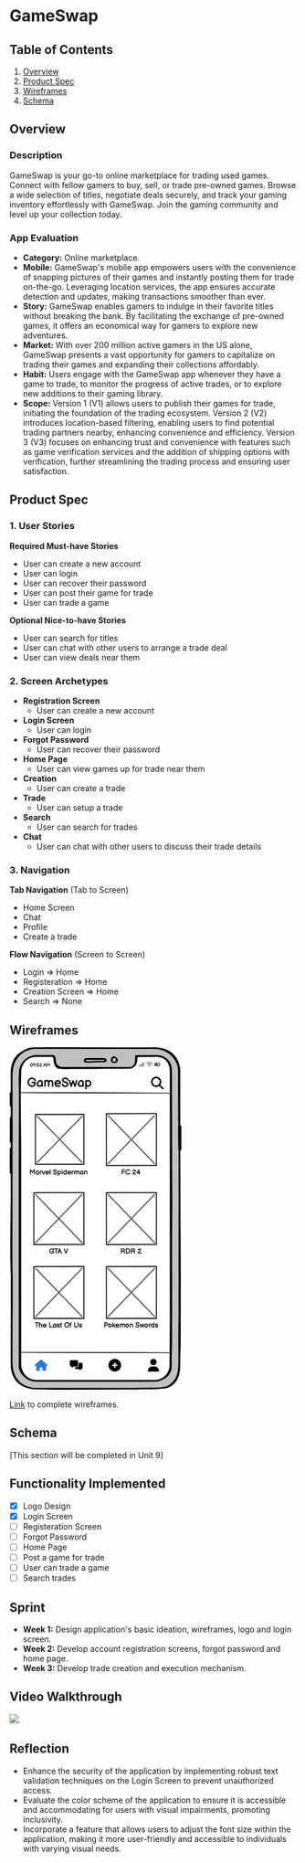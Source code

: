 # GameSwap

## Table of Contents

1. [Overview](#Overview)
2. [Product Spec](#Product-Spec)
3. [Wireframes](#Wireframes)
4. [Schema](#Schema)

## Overview

### Description

GameSwap is your go-to online marketplace for trading used games. Connect with fellow gamers to buy, sell, or trade pre-owned games. Browse a wide selection of titles, negotiate deals securely, and track your gaming inventory effortlessly with GameSwap. Join the gaming community and level up your collection today.

### App Evaluation

- **Category:** Online marketplace.
- **Mobile:** GameSwap's mobile app empowers users with the convenience of snapping pictures of their games and instantly posting them for trade on-the-go. Leveraging location services, the app ensures accurate detection and updates, making transactions smoother than ever.
- **Story:** GameSwap enables gamers to indulge in their favorite titles without breaking the bank. By facilitating the exchange of pre-owned games, it offers an economical way for gamers to explore new adventures.
- **Market:** With over 200 million active gamers in the US alone, GameSwap presents a vast opportunity for gamers to capitalize on trading their games and expanding their collections affordably.
- **Habit:** Users engage with the GameSwap app whenever they have a game to trade, to monitor the progress of active trades, or to explore new additions to their gaming library.
- **Scope:** Version 1 (V1) allows users to publish their games for trade, initiating the foundation of the trading ecosystem. Version 2 (V2) introduces location-based filtering, enabling users to find potential trading partners nearby, enhancing convenience and efficiency. Version 3 (V3) focuses on enhancing trust and convenience with features such as game verification services and the addition of shipping options with verification, further streamlining the trading process and ensuring user satisfaction.

## Product Spec

### 1. User Stories

**Required Must-have Stories**

* User can create a new account
* User can login
* User can recover their password
* User can post their game for trade
* User can trade a game

**Optional Nice-to-have Stories**

* User can search for titles
* User can chat with other users to arrange a trade deal
* User can view deals near them

### 2. Screen Archetypes
* **Registration Screen** 
    - User can create a new account
* **Login Screen** 
    - User can login
* **Forgot Password** 
    - User can recover their password
* **Home Page** 
    - User can view games up for trade near them
* **Creation** 
    - User can create a trade
* **Trade** 
    - User can setup a trade
* **Search** 
    - User can search for trades
* **Chat** 
    - User can chat with other users to discuss their trade details

### 3. Navigation

**Tab Navigation** (Tab to Screen)

* Home Screen
* Chat
* Profile
* Create a trade

**Flow Navigation** (Screen to Screen)

- Login => Home
- Registeration => Home
- Creation Screen => Home
- Search => None

## Wireframes

<img src="https://github.com/balajkhalid/codepath-ios101-projects/blob/main/Capstone%20Project/Home.png" height=600>

[Link](https://github.com/balajkhalid/codepath-ios101-projects/blob/main/Capstone%20Project/GameSwap.pdf) to complete wireframes.

## Schema 

[This section will be completed in Unit 9]

## Functionality Implemented
- [x] Logo Design
- [x] Login Screen
- [ ] Registeration Screen
- [ ] Forgot Password
- [ ] Home Page
- [ ] Post a game for trade
- [ ] User can trade a game
- [ ] Search trades

## Sprint
* **Week 1:** Design application's basic ideation, wireframes, logo and login screen.
* **Week 2:** Develop account registration screens, forgot password and home page.
* **Week 3:** Develop trade creation and execution mechanism.

## Video Walkthrough

<div>
    <a href="https://www.loom.com/share/f58f043257f442e18f484dca9ed4f8b2">
    </a>
    <a href="https://www.loom.com/share/f58f043257f442e18f484dca9ed4f8b2">
      <img style="max-width:300px;" src="https://cdn.loom.com/sessions/thumbnails/f58f043257f442e18f484dca9ed4f8b2-00001.jpg">
    </a>
  </div>

## Reflection

* Enhance the security of the application by implementing robust text validation techniques on the Login Screen to prevent unauthorized access.
* Evaluate the color scheme of the application to ensure it is accessible and accommodating for users with visual impairments, promoting inclusivity.
* Incorporate a feature that allows users to adjust the font size within the application, making it more user-friendly and accessible to individuals with varying visual needs.
